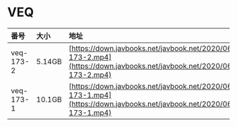# VEQ

| 番号 | 大小 | 地址 |
| :--- | :--- | :--- |
| veq-173-2 | 5.14GB | [https://down.javbooks.net/javbook.net/2020/06/22/veq-173-2.mp4](https://down.javbooks.net/javbook.net/2020/06/22/veq-173-2.mp4) |
| veq-173-1 | 10.1GB | [https://down.javbooks.net/javbook.net/2020/06/22/veq-173-1.mp4](https://down.javbooks.net/javbook.net/2020/06/22/veq-173-1.mp4) |



